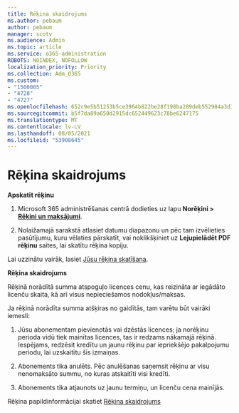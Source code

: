 ```yaml
---
title: Rēķina skaidrojums
ms.author: pebaum
author: pebaum
manager: scotv
ms.audience: Admin
ms.topic: article
ms.service: o365-administration
ROBOTS: NOINDEX, NOFOLLOW
localization_priority: Priority
ms.collection: Adm_O365
ms.custom:
- "1500005"
- "4728"
- "4727"
ms.openlocfilehash: 652c9e5b51253b5ce3964b822be28f198ba289deb552984a3d124166484fa84d
ms.sourcegitcommit: b5f7da89a650d2915dc652449623c78be6247175
ms.translationtype: MT
ms.contentlocale: lv-LV
ms.lasthandoff: 08/05/2021
ms.locfileid: "53908645"
---
```

# <a name="understand-your-bill"></a>Rēķina skaidrojums

**Apskatīt rēķinu**

1. Microsoft 365 administrēšanas centrā dodieties uz lapu **Norēķini > [Rēķini un maksājumi](https://go.microsoft.com/fwlink/p/?linkid=848039)**.

2. Nolaižamajā sarakstā atlasiet datumu diapazonu un pēc tam izvēlieties pasūtījumu, kuru vēlaties pārskatīt, vai noklikšķiniet uz **Lejupielādēt PDF rēķinu** saites, lai skatītu rēķina kopiju.

Lai uzzinātu vairāk, lasiet [Jūsu rēķina skatīšana](https://docs.microsoft.com/microsoft-365/commerce/billing-and-payments/view-your-bill-or-invoice).

**Rēķina skaidrojums**

Rēķinā norādītā summa atspoguļo licences cenu, kas reizināta ar iegādāto licenču skaita, kā arī visus nepieciešamos nodokļus/maksas.

Ja rēķinā norādīta summa atšķiras no gaidītās, tam varētu būt vairāki iemesli:

1. Jūsu abonementam pievienotās vai dzēstās licences; ja norēķinu perioda vidū tiek mainītas licences, tas ir redzams nākamajā rēķinā.  Iespējams, redzēsit kredītu un jaunu rēķinu par iepriekšējo pakalpojumu periodu, lai uzskaitītu šīs izmaiņas.

2. Abonements tika anulēts.  Pēc anulēšanas saņemsit rēķinu ar visu nenomaksāto summu, no kuras atskaitīti visi kredīti.

3. Abonements tika atjaunots uz jaunu termiņu, un licenču cena mainījās.  

Rēķina papildinformācijai skatiet [Rēķina skaidrojums](https://support.office.com/article/Understand-your-invoice-for-Office-365-for-business-0724b428-fb59-4962-8c37-6674166d7507)
